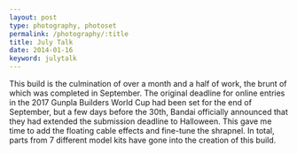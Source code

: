 ```yaml
---
layout: post
type: photography, photoset
permalink: /photography/:title
title: July Talk
date: 2014-01-16
keyword: julytalk												
---
```


This build is the culmination of over a month and a half of work, the brunt of which was completed in September. The original deadline for online entries in the 2017 Gunpla Builders World Cup had been set for the end of September, but a few days before the 30th, Bandai officially announced that they had extended the submission deadline to Halloween. This gave me time to add the floating cable effects and fine-tune the shrapnel. In total, parts from 7 different model kits have gone into the creation of this build. 
